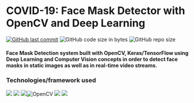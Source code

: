 # COVID-19: Face Mask Detector with OpenCV and Deep Learning
[![GitHub last commit](https://img.shields.io/github/last-commit/koushik2001/COVID-19-Face-Mask-Detector-with-OpenCV-and-Deep-Learning?label=Last%20commit&color=green&logo=git&logoColor=white&style=flat)](https://github.com/koushik2001/COVID-19-Face-Mask-Detector-with-OpenCV-and-Deep-Learning)
![GitHub code size in bytes](https://img.shields.io/github/languages/code-size/koushik2001/COVID-19-Face-Mask-Detector-with-OpenCV-and-Deep-Learning?label=Code%20size&logo=python&logoColor=white&style=flat)
![GitHub repo size](https://img.shields.io/github/repo-size/koushik2001/COVID-19-Face-Mask-Detector-with-OpenCV-and-Deep-Learning?label=Repo%20size&color=red&logo=github&logoColor=white&style=flat)

#### Face Mask Detection system built with OpenCV, Keras/TensorFlow using Deep Learning and Computer Vision concepts in order to detect face masks in static images as well as in real-time video streams.

### Technologies/framework used

<img src="https://img.shields.io/badge/python%20-%2314354C.svg?&style=for-the-badge&logo=python&logoColor=white"/> <img src="https://img.shields.io/badge/Keras%20-%23D00000.svg?&style=for-the-badge&logo=Keras&logoColor=white"/> <img src="https://img.shields.io/badge/TensorFlow%20-%23FF6F00.svg?&style=for-the-badge&logo=TensorFlow&logoColor=white" />![OpenCV](https://img.shields.io/badge/Opencv-red.svg?&style=for-the-badge&logo=open-source-initiative&logoColor=white) <img src="https://img.shields.io/badge/Jupyter%20-%23F37626.svg?&style=for-the-badge&logo=Jupyter&logoColor=white" /> <img src="https://img.shields.io/badge/github%20-%23121011.svg?&style=for-the-badge&logo=github&logoColor=white"/>



